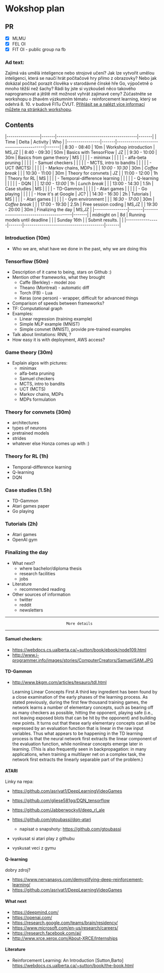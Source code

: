 # Wokshop plan

## PR

- [x] MLMU
- [x] FEL OI
- [x] FIT OI - public group na fb

### Ad text:

Zajímá vás umělá inteligence nebo strojové učení? Jak lze vytvořit umělou
inteligenci, která se naučí hrát počítačové hry přímo z obrazovky? Nebo jak
dokázal počítač porazit člověka v starodávné čínské hře Go, výpočetně o mnoho
těžší než šachy? Rádi by jste si vyzkoušeli něco takového naprogramovat a jěště
mít možnost vyhrát zajímavé ceny? Zúčastněte se workshopu o žhavém výzkumním
tématu - reinforcement learning, který se odehrá 8. 10. v budově FITu ČVUT.
[Přihlásit se a nalézt více informací můžete na stránkách workshopu](http://lectures.ai).

## Contents

|-----------------|-------|-----------------------------------------|-------|
| Time            | Delta | Activity                                | Who   |
|-----------------|-------|-----------------------------------------|-------|
| 8:30 - 08:40    |  10m  | Workshop introduction                   | MS,JZ |
| 8:40 - 09:30    |  50m  | Basics with TensorFlow                  | JZ    |
| 9:30 - 10:00    |  30m  | Basics from game theory                 | MS    |
|                 |       | - minimax                               |       |
|                 |       | - alfa-beta pruning                     |       |
|                 |       | - Samuel checkers                       |       |
|                 |       | - MCTS, intro to bandits                |       |
|                 |       | - UCT (MCTS)                            |       |
|                 |       | - Markov chains, MDPs                   |       |
| *10:00 - 10:30* |  30m  | *Coffee break*                          |       |
| 10:30 - 11:00   |  30m  | Theory for convnets                     | JZ    |
| 11:00 - 12:00   |  1h   | Theory for RL                           | MS    |
|                 |       | - Temporal-difference learning          |       |
|                 |       | - Q-learning                            |       |
|                 |       | - DQN                                   |       |
| *12:00 - 13:00* |  1h   | *Lunch break*                           |       |
| 13:00 - 14:30   |  1.5h | Case studies                            | MS    |
|                 |       | - TD-Gammon                             |       |
|                 |       | - Atari games                           |       |
|                 |       | - Go playing                            |       |
|                 |       | - How it's at Google                    | JC?   |
| 14:30 - 16:30   |  2h   | Tutorials                               | MS    |
|                 |       | - Atari games                           |       |
|                 |       | - Gym environment                       |       |
| *16:30 - 17:00* |  30m  | *Coffee break*                          |       |
| 17:00 - 19:30   |  2.5h | Free session coding                     | MS,JZ |
| 19:30 - 20:00   |  30m  | Finalizing the day                      | MS,JZ |
|-----------------|-------|-----------------------------------------|-------|
| midnight on     |  8d   | Running models until deadline           |       |
| Sunday 16th     |       | Submit results.                         |       |
|-----------------|-------|-----------------------------------------|-------|


### Introduction (10m)
- Who we are, what have we done in the past, why we are doing this

### Tensorflow (50m)

- Description of it came to being, stars on Github :)
- Mention other frameworks, what they brought
	- Caffe (Berkley) - model zoo
	- Theano (Montreal) - automatic diff
	- Torch (FB) - Lua
	- Keras (one person) - wrapper, difficult for advanced things
- Comparison of speeds between frameworks?
- TF: Computational graph
- Examples:
	- Linear regression (training example)
	- Simple MLP example (MNIST)
	- Simple convnet (MNIST), provide pre-trained examples
- Talk about limitations: RNN, ?
- How easy it is with deployment, AWS access?

### Game theory (30m)

- Explain algos with pictures:
	- minimax
	- alfa-beta pruning
	- Samuel checkers
	- MCTS, intro to bandits
	- UCT (MCTS)
	- Markov chains, MDPs
	- MDPs formulation

### Theory for convnets (30m)

- architectures
- types of neurons
- pretrained models
- strides
- whatever else Honza comes up with :)

### Theory for RL (1h)

- Temporal-difference learning
- Q-learning
- DQN

### Case studies (1.5h)

- TD-Gammon
- Atari games paper
- Go playing

### Tutorials (2h)

- Atari games
- OpenAI gym


### Finalizing the day

- What next?
	- where bachelor/diploma thesis
	- research facilities
	- jobs
- Literature
	- recommended reading
- Other sources of information
	- twitter
	- reddit
	- newsletters

--------------------------------------------------------------------------------
                                More details
--------------------------------------------------------------------------------

#### Samuel checkers:
- https://webdocs.cs.ualberta.ca/~sutton/book/ebook/node109.html
- http://www.i-programmer.info/images/stories/ComputerCreators/Samuel/SAM.JPG

#### TD-Gammon
- http://www.bkgm.com/articles/tesauro/tdl.html


	Learning Linear Concepts First
	A third key ingredient has been found by a close examination of the early phases of the learning process. As stated previously, during the first few thousand training games, the network learns a number of elementary concepts, such as bearing off as many checkers as possible, hitting the opponent, playing safe (i.e., not leaving exposed blots that can be hit by the opponent) and building new points. It turns out that these early elementary concepts can all be expressed by an evaluation function that is linear in the raw input variables. Thus what appears to be happening in the TD learning process is that the neural network first extracts the linear component of the evaluation function, while nonlinear concepts emerge later in learning. (This is also frequently seen in backpropagation: in many applications, when training a multilayer net on a complex task, the network first extracts the linearly separable part of the problem.)


#### ATARI
Linky na repa:

- https://github.com/asrivat1/DeepLearningVideoGames
- https://github.com/gliese581gg/DQN_tensorflow
- https://github.com/Jabberwockyll/deep_rl_ale
- https://github.com/gtoubassi/dqn-atari
	- napisat o snapshoty: https://github.com/gtoubassi

- vyskusat si atari play z githubu
- vyskusat veci z gymu

#### Q-learning
dobry zdroj?
- https://www.nervanasys.com/demystifying-deep-reinforcement-learning/
- https://github.com/asrivat1/DeepLearningVideoGames


#### What next
- https://deepmind.com/
- https://openai.com/
- https://research.google.com/teams/brain/residency/
- https://www.microsoft.com/en-us/research/careers/
- https://research.facebook.com/ai/
- http://www.xrce.xerox.com/About-XRCE/Internships

#### Literature
- Reinforcement Learning: An Introduction [Sutton,Barto] https://webdocs.cs.ualberta.ca/~sutton/book/the-book.html